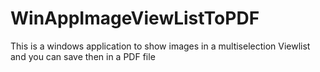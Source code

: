 # WinAppImageViewListToPDF
This is a windows application to show images in a multiselection Viewlist and you can save then in a PDF file 
